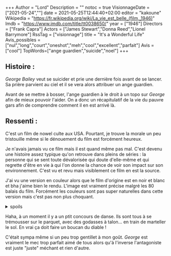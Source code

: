 +++
Author = "Lord"
Description = ""
notoc = true
VisionnageDate = ["2021-05-24",""]
date = 2021-05-25T12:44:40+02:00
editor = "kakoune"
Wikipedia = "https://fr.wikipedia.org/wiki/La_vie_est_belle_(film,_1946)"
Imdb = "https://www.imdb.com/title/tt0038650/"
year = ["1946"]
Directors = ["Frank Capra"]
Actors = ["James Stewart","Donna Reed","Lionel Barrymore"]
RssTag = ["visionnage"]
title = "It's a Wonderful Life"
Avis_possibles = ["nul","long","court","oneshot","meh","cool","excellent","parfait"]
Avis = ["cool"] 
TopWords=["ange guardien","suicide","noel"]
+++
## Histoire : 
*George Bailey* veut se suicider et prie une dernière fois avant de se lancer.
Sa prière parvient au ciel et il se vera alors attribuer un ange guardien.

Avant de se mettre à bosser, l'ange guardien à le droit à un topo sur *George* afin de mieux pouvoir l'aider.
On a donc un récapitulatif de la vie du pauvre gars afin de comprendre comment il en est arrivé là.

## Ressenti :
C'est un film de nowel culte aux USA.
Pourtant, je trouve la morale un peu tristouille même si le dénouement du film est forcément heureux.

Je n'avais jamais vu ce film mais il est quand même pas mal.
C'est devenu une histoire assez typique qu'on retrouve dans pleins de séries : la personne qui se sent toute dévalorisée qui doute d'elle-même et qui regrette d'être en vie à qui l'on donne la chance de voir son impact sur son environnement.
C'est vu et revu mais visiblement ce film en est la source.

J'ai vu une version en couleur alors que le film d'origine est en noir et blanc et bha j'aime bien le rendu.
L'image est vraiment précise malgré les 80 balais du film.
Forcément les couleurs sont pas super naturelles dans cette version mais c'est pas non plus choquant.

<details><summary>spoils</summary>

C'est bizarre comment le film s'acharne sur *George*.
Le mec rêve de voyager, se barrer de ce bled mais à contre-cœur il reste.
Alors certe au final il a une vie pas dégueue, c'est un brave gars toussa.
Mais quand même, la morale du film c'est d'abandonner ses rêves et de tenter de quand même être heureux ?

</details>

Haha, à un moment il y a un ptit concours de danse.
Ils sont tous à se trémousser sur le parquet, avec des godasses à talon… en train de marteller le sol.
En vrai ça doit faire un boucan du diable !

C'était sympa même si un peu trop gentillet à mon goût.
*George* est vraiment le mec trop parfait aimé de tous alors qu'à l'inverse l'antagoniste est juste "juste" méchant et rien d'autre.

